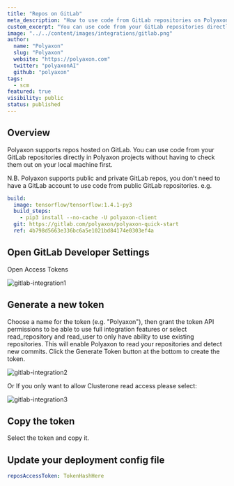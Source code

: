 ```yaml
---
title: "Repos on GitLab"
meta_description: "How to use code from GitLab repositories on Polyaxon."
custom_excerpt: "You can use code from your GitLab repositories directly in Polyaxon projects without having to check them out on your local machine first."
image: "../../content/images/integrations/gitlab.png"
author:
  name: "Polyaxon"
  slug: "Polyaxon"
  website: "https://polyaxon.com"
  twitter: "polyaxonAI"
  github: "polyaxon"
tags: 
  - scm
featured: true
visibility: public
status: published
---
```


## Overview

Polyaxon supports repos hosted on GitLab. 
You can use code from your GitLab repositories directly in Polyaxon projects without 
having to check them out on your local machine first. 

N.B. Polyaxon supports public and private GitLab repos, you don't need to have a GitLab account
to use code from public GitLab repositories. e.g.

```yaml
build:
  image: tensorflow/tensorflow:1.4.1-py3
  build_steps:
    - pip3 install --no-cache -U polyaxon-client
  git: https://gitlab.com/polyaxon/polyaxon-quick-start
  ref: 4b798d5663e336bc6a5e1021bd84174e0303ef4a
```

## Open GitLab Developer Settings
Open Access Tokens

![gitlab-integration1](../../content/images/integrations/gitlab/img1.png)

## Generate a new token

Choose a name for the token (e.g. "Polyaxon"), 
then grant the token API permissions to be able to use full integration 
features or select read_repository and read_user to only have ability to use existing repositories. 
This will enable Polyaxon to read your repositories and detect new commits. 
Click the Generate Token button at the bottom to create the token.

![gitlab-integration2](../../content/images/integrations/github/img2.png)

Or If you only want to allow Clusterone read access please select:

![gitlab-integration3](../../content/images/integrations/github/img3.png)

## Copy the token

Select the token and copy it.

## Update your deployment config file

```yaml
reposAccessToken: TokenHashHere
```
